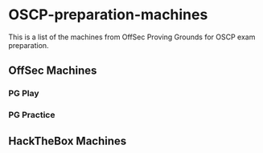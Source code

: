 # OSCP-preparation-machines
This is a list of the machines from OffSec Proving Grounds for OSCP exam preparation.

## OffSec Machines
### PG Play


### PG Practice



## HackTheBox Machines
